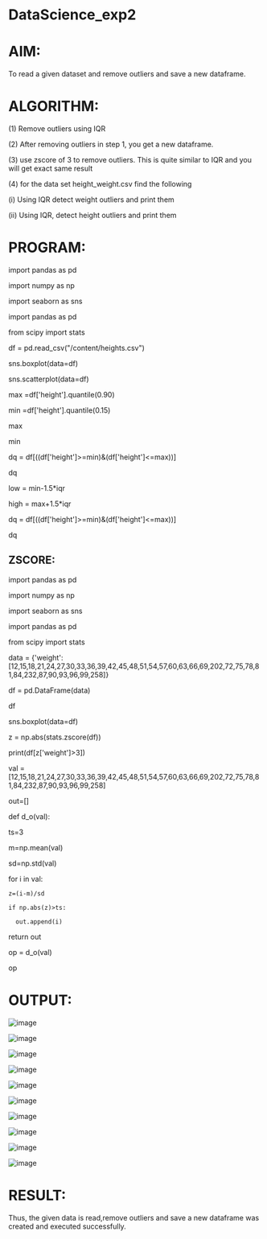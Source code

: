 # DataScience_exp2

# AIM:
To read a given dataset and remove outliers and save a new dataframe.

# ALGORITHM:
(1) Remove outliers using IQR

(2) After removing outliers in step 1, you get a new dataframe.

(3) use zscore of 3 to remove outliers. This is quite similar to IQR and you will get exact same result

(4) for the data set height_weight.csv find the following

(i) Using IQR detect weight outliers and print them

(ii) Using IQR, detect height outliers and print them

# PROGRAM:
import pandas as pd

import numpy as np

import seaborn as sns

import pandas as pd

from scipy import stats

df = pd.read_csv("/content/heights.csv")

sns.boxplot(data=df)

sns.scatterplot(data=df)

max =df['height'].quantile(0.90)

min =df['height'].quantile(0.15)

max

min

dq = df[((df['height']>=min)&(df['height']<=max))]

dq

low = min-1.5*iqr

high = max+1.5*iqr

dq = df[((df['height']>=min)&(df['height']<=max))]

dq

## ZSCORE:

import pandas as pd

import numpy as np

import seaborn as sns

import pandas as pd

from scipy import stats

data = {'weight':[12,15,18,21,24,27,30,33,36,39,42,45,48,51,54,57,60,63,66,69,202,72,75,78,81,84,232,87,90,93,96,99,258]}

df = pd.DataFrame(data)

df

sns.boxplot(data=df)

z = np.abs(stats.zscore(df))

print(df[z['weight']>3])

val = [12,15,18,21,24,27,30,33,36,39,42,45,48,51,54,57,60,63,66,69,202,72,75,78,81,84,232,87,90,93,96,99,258]

out=[]

def d_o(val):

  ts=3
  
  m=np.mean(val)
  
  sd=np.std(val)
  
  for i in val:
  
    z=(i-m)/sd
    
    if np.abs(z)>ts:
    
      out.append(i)
      
  return out

  op = d_o(val)

  op

  # OUTPUT:

  ![image](https://github.com/vishnupriya20052004/DataScience_exp2/assets/133640291/ac67dc2a-3c8c-4f14-a3fb-274aa8691327)
  
  ![image](https://github.com/vishnupriya20052004/DataScience_exp2/assets/133640291/99d07654-a14a-4447-a192-e1a2afb660ea)
  
  ![image](https://github.com/vishnupriya20052004/DataScience_exp2/assets/133640291/7eb9194e-4653-489e-a2eb-6eb81b25de1c)
  
  ![image](https://github.com/vishnupriya20052004/DataScience_exp2/assets/133640291/c1b4290f-3d70-449c-a516-06143311d67b)
  
  ![image](https://github.com/vishnupriya20052004/DataScience_exp2/assets/133640291/d0632e70-da7b-499b-be0b-c0429cbbee9f)
  
  ![image](https://github.com/vishnupriya20052004/DataScience_exp2/assets/133640291/079fb2ab-9f19-4626-9587-9edd09f7f123)
  
  ![image](https://github.com/vishnupriya20052004/DataScience_exp2/assets/133640291/2ad6c9bd-c2f7-4ca7-8bac-4ddd75c5c2b4)
  
  ![image](https://github.com/vishnupriya20052004/DataScience_exp2/assets/133640291/870d725e-5709-405f-a593-76b663350463)
  
  ![image](https://github.com/vishnupriya20052004/DataScience_exp2/assets/133640291/5feb0a55-a9c5-46dc-bccb-684ee4f9f501)
  
  ![image](https://github.com/vishnupriya20052004/DataScience_exp2/assets/133640291/506f30ad-d049-43d1-97bb-4f3cdfbfe188)









  # RESULT:
  Thus, the given data is read,remove outliers and save a new dataframe was created and executed successfully.

